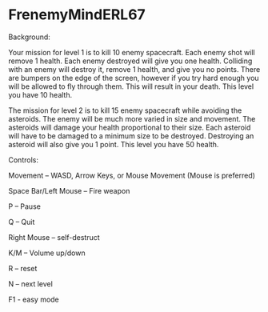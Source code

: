 # FrenemyMindERL67

Background:

Your mission for level 1 is to kill 10 enemy spacecraft. Each enemy shot will remove 1 health. Each enemy destroyed will give you one health. Colliding with an enemy will destroy it, remove 1 health, and give you no points. There are bumpers on the edge of the screen, however if you try hard enough you will be allowed to fly through them. This will result in your death. This level you have 10 health.

The mission for level 2 is to kill 15 enemy spacecraft while avoiding the asteroids. The enemy will be much more varied in size and movement. The asteroids will damage your health proportional to their size. Each asteroid will have to be damaged to a minimum size to be destroyed. Destroying an asteroid will also give you 1 point. This level you have 50 health.


Controls:

Movement – WASD, Arrow Keys, or Mouse Movement (Mouse is preferred)

Space Bar/Left Mouse – Fire weapon

P – Pause

Q – Quit

Right Mouse – self-destruct

K/M – Volume up/down

R – reset

N – next level

F1 - easy mode
